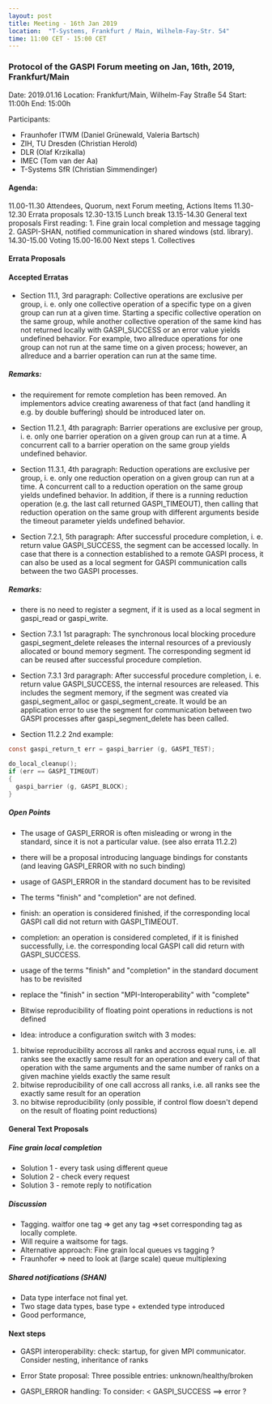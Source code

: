 ```yaml
---
layout: post
title: Meeting - 16th Jan 2019
location:  "T-Systems, Frankfurt / Main, Wilhelm-Fay-Str. 54"
time: 11:00 CET - 15:00 CET
---
```

### Protocol of the GASPI Forum meeting on Jan, 16th, 2019, Frankfurt/Main

Date: 2019.01.16
Location: Frankfurt/Main, Wilhelm-Fay Straße 54
Start: 11:00h
End: 15:00h


Participants:

- Fraunhofer ITWM (Daniel Grünewald, Valeria Bartsch)
- ZIH, TU Dresden (Christian Herold)
- DLR (Olaf Krzikalla)
- IMEC (Tom van der Aa)
- T-Systems SfR (Christian Simmendinger)

#### Agenda:


11.00-11.30 Attendees, Quorum, next Forum meeting, Actions Items
11.30-12.30 Errata proposals
12.30-13.15 Lunch break
13.15-14.30 General text proposals
            First reading:
	    1. Fine grain local completion and message tagging
	    2. GASPI-SHAN, notified communication in shared windows (std. library).
14.30-15.00 Voting
15.00-16.00 Next steps
	    1. Collectives


#### Errata Proposals

#### Accepted Erratas
- Section 11.1, 3rd paragraph:
  Collective operations are exclusive per group, i. e. only one collective operation of a specific type on a 
  given group can run at a given time. Starting a specific collective operation on the same group, while another
  collective operation of the same kind has not returned locally with GASPI_SUCCESS or an error value yields
  undefined behavior.  For example, two allreduce operations for one group can not run at the same time on a
  given process; however, an allreduce and a barrier operation can run at the same time.

##### Remarks:
- the requirement for remote completion has been removed. An implementors advice creating awareness of that
  fact (and handling it e.g. by double buffering) should be introduced later on.

- Section 11.2.1, 4th paragraph:
  Barrier operations are exclusive per group, i. e. only one barrier operation on a given group can
  run at a time. A concurrent call to a barrier operation on the same group yields undefined behavior. 

- Section 11.3.1, 4th paragraph:
  Reduction operations are exclusive per group, i. e. only one reduction operation on a given group can
  run at a time. A concurrent call to a reduction operation on the same group yields undefined behavior.
  In addition, if there is a running reduction operation (e.g. the last call returned GASPI_TIMEOUT), then
  calling that reduction operation on the same group with different arguments beside the timeout parameter
  yields undefined behavior.

- Section 7.2.1, 5th paragraph:
  After successful procedure completion, i. e. return value GASPI_SUCCESS, the segment can be accessed
  locally. In case that there is a connection established to a remote GASPI process, it can also be used
  as a local segment for GASPI communication calls between the two GASPI processes.

##### Remarks:
- there is no need to register a segment, if it is used as a local segment in gaspi_read or gaspi_write.

- Section 7.3.1 1st paragraph:
  The synchronous local blocking procedure gaspi_segment_delete releases the internal resources of
  a previously allocated or bound memory segment. The corresponding segment id can be reused after successful
  procedure completion.

- Section 7.3.1 3rd paragraph:
  After successful procedure completion, i. e. return value GASPI_SUCCESS, the internal resources are
  released. This includes the segment memory, if the segment was created via gaspi_segment_alloc or
  gaspi_segment_create. It would be an application error to use the segment for communication between
  two GASPI processes after gaspi_segment_delete has been called.

- Section 11.2.2 2nd example:

```c
const gaspi_return_t err = gaspi_barrier (g, GASPI_TEST);

do_local_cleanup();
if (err == GASPI_TIMEOUT)
{
  gaspi_barrier (g, GASPI_BLOCK);
}
```

##### Open Points
- The usage of GASPI_ERROR is often misleading or wrong in the standard, since it is not a particular 
  value. (see also errata 11.2.2)
- there will be a proposal introducing language bindings for constants (and leaving GASPI_ERROR with 
   no such binding)
- usage of GASPI_ERROR in the standard document has to be revisited

- The terms "finish" and "completion" are not defined.
- finish: an operation is considered finished, if the corresponding local GASPI call did not return 
  with GASPI_TIMEOUT.
- completion: an operation is considered completed, if it is finished successfully, i.e. the corresponding
  local GASPI call did return with GASPI_SUCCESS.
- usage of the terms "finish" and "completion" in the standard document has to be revisited
- replace the "finish" in section "MPI-Interoperability" with "complete"

- Bitwise reproducibility of floating point operations in reductions is not defined
- Idea: introduce a configuration switch with 3 modes:

1. bitwise reproducibility accross all ranks and accross equal runs, i.e. all ranks see the
   exactly same result for an operation and every call of that operation with the same arguments
   and the same number of ranks on a given machine yields exactly the same result
2. bitwise reproducibility of one call accross all ranks, i.e. all ranks see the exactly same
   result for an operation
3. no bitwise reproducibility (only possible, if control flow doesn't depend on the result of
   floating point reductions)


#### General Text Proposals

##### Fine grain local completion

- Solution 1 - every task using different queue
- Solution 2 - check every request
- Solution 3 - remote reply to notification


##### Discussion 
- Tagging. waitfor one tag => get any tag =>set corresponding tag as locally complete.
- Will require a waitsome for tags.
- Alternative approach: Fine grain local queues vs tagging ?
- Fraunhofer => need to look at (large scale) queue multiplexing 

##### Shared notifications (SHAN)
- Data type interface not final yet. 
- Two stage data types, base type + extended type introduced
- Good performance,

#### Next steps

- GASPI interoperability:
  check: startup, for given MPI communicator.
  Consider nesting, inheritance of ranks

- Error State proposal:
  Three possible entries: unknown/healthy/broken

- GASPI_ERROR handling:
  To consider: < GASPI_SUCCESS ==> error  ?


